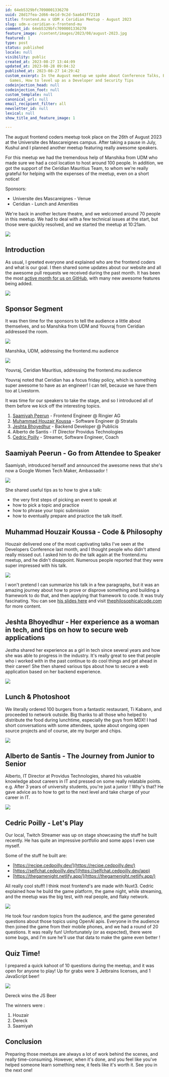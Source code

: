 ```yaml
---
id: 64eb5329bfc7090001336270
uuid: 28d17fea-2d66-4e1d-9c2d-5aa643ff2110
title: frontend.mu x UDM x Ceridian Meetup - August 2023
slug: udm-x-ceridian-x-frontend-mu
comment_id: 64eb5329bfc7090001336270
feature_image: /content/images/2023/08/august-2023.jpg
featured: 1
type: post
status: published
locale: null
visibility: public
created_at: 2023-08-27 13:44:09
updated_at: 2023-08-28 09:04:32
published_at: 2023-08-27 14:29:42
custom_excerpt: In the August meetup we spoke about Conference Talks, Building
  Games, How to level up as a Developer and Security Tips
codeinjection_head: null
codeinjection_foot: null
custom_template: null
canonical_url: null
email_recipient_filter: all
newsletter_id: null
lexical: null
show_title_and_feature_image: 1

---
```


The august frontend coders meetup took place on the 26th of August 2023 at the Universite des Mascareignes campus. After taking a pause in July, Kushul and I planned another meetup featuring really awesome speakers.

For this meetup we had the tremendous help of Manshika from UDM who made sure we had a cool location to host around 100 people. In addition, we got the support of the Ceridian Mauritius Team, to whom we're really grateful for helping with the expenses of the meetup, even on a short notice!

Sponsors:

*   Universite des Mascareignes - Venue
*   Ceridian - Lunch and Amenities

We're back in another lecture theatre, and we welcomed around 70 people in this meetup. We had to deal with a few technical issues at the start, but those were quickly resolved, and we started the meetup at 10:21am.

![](/content/images/2023/08/image-1.png)

## Introduction

As usual, I greeted everyone and explained who are the frontend coders and what is our goal. I then shared some updates about our website and all the awesome pull requests we received during the past month. It has been the most [active month for us on GitHub](https://github.com/Front-End-Coders-Mauritius/frontendmu-astro/pulls), with many new awesome features being added.

![](/content/images/2023/08/image.png)

## Sponsor Segment

It was then time for the sponsors to tell the audience a little about themselves, and so Manshika from UDM and Youvraj from Ceridian addressed the room.

![](/content/images/2023/08/image-3.png)

Manshika, UDM, addressing the frontend.mu audience

![](/content/images/2023/08/image-2.png)

Youvraj, Ceridian Mauritius, addressing the frontend.mu audience

Youvraj noted that Ceridian has a focus friday policy, which is something super awesome to have as an engineer! I can tell, because we have them too at Livestorm.

It was time for our speakers to take the stage, and so I introduced all of them before we kick off the interesting topics.

1.  [Saamiyah Peerun](https://www.linkedin.com/in/ACoAABX3YNEBbpWSB5JDZOBcaeze8XTgPTOI2jU) - Frontend Engineer @ Ringier AG
2.  [Muhammad Houzair Koussa](https://www.linkedin.com/in/ACoAACl9YCEBMxmCCfQtxksTq5KDJmrmlOpJ5vU) - Software Engineer @ Stratalis
3.  [Jeshta Bhoyedhur](https://www.linkedin.com/in/ACoAACOgAP4BMk4RJx1YbahSam-fcIuQV7KF8jY) - Backend Developer @ Publicis
4.  Alberto de Santis - IT Director Providus Technologies
5.  [Cedric Poilly](https://www.linkedin.com/in/ACoAABS6yzYBjFZrcRNssQQZp8c2I9D8RURzyb0) - Streamer, Software Engineer, Coach

## Saamiyah Peerun - Go from Attendee to Speaker

Saamiyah, introduced herself and announced the awesome news that she's now a Google Women Tech Maker, Ambassador !

![](/content/images/2023/08/image-4.png)

She shared useful tips as to how to give a talk:

*   the very first steps of picking an event to speak at
*   how to pick a topic and practice
*   how to phrase your topic submission
*   how to eventually prepare and practice the talk itself.

## Muhammad Houzair Koussa - Code & Philosophy

Houzair delivered one of the most captivating talks I've seen at the Developers Conference last month, and I thought people who didn't attend really missed out. I asked him to do the talk again at the frontend.mu meetup, and he didn't disappoint. Numerous people reported that they were super impressed with his talk.

![](/content/images/2023/08/image-5.png)

I won't pretend I can summarize his talk in a few paragraphs, but it was an amazing journey about how to prove or disprove something and building a framework to do that, and then applying that framework to code. It was truly fascinating. You can see [his slides here](https://github.com/houzyk/talks/tree/master/fecm/08-23-philosophy-and-code) and visit [thephilosophicalcode.com](thephilosophicalcode.com) for more content.

## Jeshta Bhoyedhur - Her experience as a woman in tech, and tips on how to secure web applications

Jestha shared her experience as a girl in tech since several years and how she was able to progress in the industry. It's really great to see that people who i worked with in the past continue to do cool things and get ahead in their career! She then shared various tips about how to secure a web application based on her backend experience.

![](/content/images/2023/08/image-6.png)

## Lunch & Photoshoot

We literally ordered 100 burgers from a fantastic restaurant, Ti Kabann, and proceeded to network outside. Big thanks to all those who helped to distribute the food during lunchtime, especially the guys from MDX! I had short conversations with some attendees, spoke about ongoing open source projects and of course, ate my burger and chips.

![](/content/images/2023/08/image-10.png)

## Alberto de Santis - The Journey from Junior to Senior

Alberto, IT Director at Providus Technologies, shared his valuable knowledge about careers in IT and pressed on some really relatable points. e.g. After 3 years of university students, you're just a junior ! Why's that? He gave advice as to how to get to the next level and take charge of your career in IT.

![](/content/images/2023/08/image-7.png)

## Cedric Poilly - Let's Play

Our local, Twitch Streamer was up on stage showcasing the stuff he built recently. He has quite an impressive portfolio and some apps I even use myself.

Some of the stuff he built are:

*   [https://recipe.cedpoilly.dev/](https://recipe.cedpoilly.dev/)
*   [https://selfchat.cedpoilly.dev/](https://selfchat.cedpoilly.dev/app)
*   [https://thegamenight.netlify.app/](https://thegamenight.netlify.app/)

All really cool stuff! I think most frontend's are made with Nuxt3. Cedric explained how he build the game platform, the game night, while streaming, and the meetup was the big test, with real people, and flaky network.

![](/content/images/2023/08/image-8.png)

He took four random topics from the audience, and the game generated questions about those topics using OpenAI apis. Everyone in the audience then joined the game from their mobile phones, and we had a round of 20 questions. It was really fun! Unfortunately (or as expected), there were some bugs, and I'm sure he'll use that data to make the game even better !

## Quiz Time!

I prepared a quick kahoot of 10 questions during the meetup, and it was open for anyone to play! Up for grabs were 3 Jetbrains licenses, and 1 JavaScript beer!

![](/content/images/2023/08/image-9.png)

Dereck wins the JS Beer

The winners were :

1.  Houzair
2.  Dereck
3.  Saamiyah

## Conclusion

Preparing those meetups are always a lot of work behind the scenes, and really time-consuming. However, when it's done, and you feel like you've helped someone learn something new, it feels like it's worth it. See you in the next one!